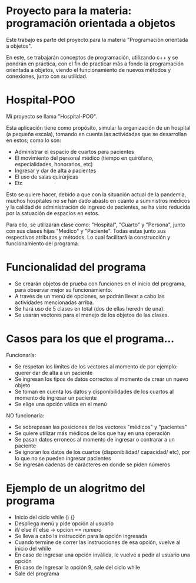 # Proyecto para la materia: programación orientada a objetos
Este trabajo es parte del proyecto para la materia "Programación orientada a objetos".

En este, se trabajarán conceptos de programación, utilizando c++ y se pondrán en práctica, con el fin de practicar más a fondo la programación orientada a objetos, viendo el funcionamiento de nuevos métodos y conexiones, junto con su utilidad.

# Hospital-POO
Mi proyecto se llama "Hospital-POO".

Esta aplicación tiene como propósito, simular la organización de un hospital (a pequeña escala), tomando en cuenta las actividades que se desarrollan en estos; como lo son:
- Administrar el espacio de cuartos para pacientes
- El movimiento del personal médico (tiempo en quirófano, especialidades, honorarios, etc)
- Ingresar y dar de alta a pacientes
- El uso de salas quirúrjicas
- Etc

Esto se quiere hacer, debido a que con la situación actual de la pandemia, muchos hospitales no se han dado abasto en cuanto a suministros médicos y la calidad de administración de ingreso de pacientes, se ha visto reducida por la satuación de espacios en estos.

Para ello, se utilizarán clase como: "Hospital", "Cuarto" y "Persona", junto con sus clases hijas "Medico" y "Paciente".
Todas estas junto sus respectivos atributos y métodos. Lo cual facilitará la construcción y funcionamiento del programa.

# Funcionalidad del programa
- Se crearán objetos de prueba con funciones en el inicio del programa, para observar mejor su funcionamiento.
- A través de un menú de opciones, se podrán llevar a cabo las actividades mencionadas arriba.
- Se hará uso de 5 clases en total (dos de ellas heredn de una).
- Se usarán vectores para el manejo de los objetos de las clases.

# Casos para los que el programa...
Funcionaría:
- Se respetan los límites de los vectores al momento de por ejemplo: querer dar de alta a un paciente
- Se ingresan los tipos de datos correctos al momento de crear un nuevo objeto
- Se toman en cuenta los datos y disponibilidades de los cuartos al momento de ingresar un paciente
- Se elige una opción válida en el menú

NO funcionaría:
- Se sobrepasan las posiciones de los vectores "médicos" y "pacientes"
- Se quiere utilizar más médicos de los que hay en una operación
- Se pasan datos erroneos al momento de ingresar o contrarar a un paciente
- Se ignoran los datos de los cuartos (disponibilidad/ capacidad/ etc), por lo que no se pueden ingresar pacientes
- Se ingresan cadenas de caracteres en donde se piden números

# Ejemplo de un alogritmo del programa
- Inicio del ciclo while () {}
- Despliega menú y pide opción al usuario
- if/ else if/ else -> opcion == _numero_
- Se lleva a cabo la instrucción para la opción ingresada
- Cuando termine de correr las instrucciones de esa opción, vuelve al inicio del while
- En caso de ingresar una opción inválida, le vuelve a pedir al usuario una opción
- En caso de ingresar la opción 9, sale del ciclo while 
- Sale del programa

